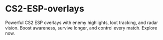 # CS2-ESP-overlays
Powerful CS2 ESP overlays with enemy highlights, loot tracking, and radar vision. Boost awareness, survive longer, and control every match. Explore now.
